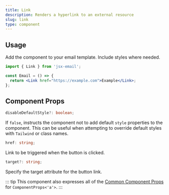 ```yaml
---
title: Link
description: Renders a hyperlink to an external resource
slug: link
type: component
---
```


<!--@include: @/include/header.md-->

<!--@include: @/include/install.md-->

## Usage

Add the component to your email template. Include styles where needed.

```jsx
import { Link } from 'jsx-email';

const Email = () => {
  return <Link href="https://example.com">Example</Link>;
};
```

## Component Props

```ts
disableDefaultStyle?: boolean;
```

If `false`, instructs the component not to add default `style` properties to the component. This can be useful when attempting to override default styles with `Tailwind` or class names.

```ts
href: string;
```

Link to be triggered when the button is clicked.

```ts
target?: string;
```

Specify the target attribute for the button link.

::: tip
This component also expresses all of the [Common Component Props](https://react.dev/reference/react-dom/components/common) for `ComponentProps<'a'>`.
:::

